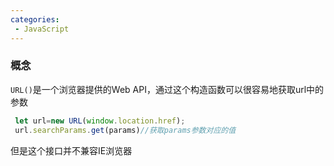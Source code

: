 ```yaml
---
categories:
 - JavaScript
---
```

### 概念
`URL()`是一个浏览器提供的Web API，通过这个构造函数可以很容易地获取url中的参数
```js
 let url=new URL(window.location.href);
 url.searchParams.get(params)//获取params参数对应的值
```
但是这个接口并不兼容IE浏览器